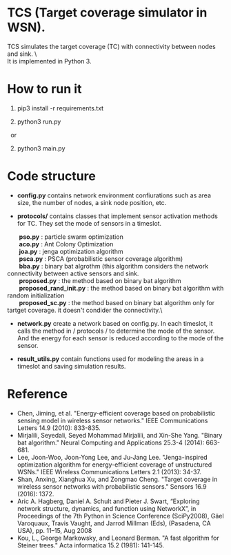 # TCS (Target coverage simulator in WSN).
TCS simulates the target coverage (TC) with connectivity between nodes and sink. \  
It is implemented in Python 3.

# How to run it
1. pip3 install -r requirements.txt

2. python3 run.py

&nbsp; or 

2. python3 main.py



# Code structure 


- **config.py** contains network environment confiurations such as area size, the number of nodes,  a sink node position, etc.

- **protocols/** contains classes that implement sensor activation methods for TC. They set the mode of sensors in a timeslot.  

&nbsp;&nbsp;&nbsp;&nbsp;&nbsp;&nbsp; **pso.py** : particle swarm optimization \
&nbsp;&nbsp;&nbsp;&nbsp;&nbsp;&nbsp; **aco.py** : Ant Colony Optimization \
&nbsp;&nbsp;&nbsp;&nbsp;&nbsp;&nbsp; **joa.py** : jenga optimization algorithm \
&nbsp;&nbsp;&nbsp;&nbsp;&nbsp;&nbsp; **psca.py** : PSCA (probabilistic sensor coverage algorithm)\
&nbsp;&nbsp;&nbsp;&nbsp;&nbsp;&nbsp; **bba.py** : binary bat algrothm (this algorithm considers the network connectivity between active sensors and sink.\
&nbsp;&nbsp;&nbsp;&nbsp;&nbsp;&nbsp; **proposed.py** : the method based on binary bat algorithm\
&nbsp;&nbsp;&nbsp;&nbsp;&nbsp;&nbsp; **proposed_rand_init.py** : the method based on binary bat algorithm with random initialization\
&nbsp;&nbsp;&nbsp;&nbsp;&nbsp;&nbsp; **proposed_sc.py** : the method based on binary bat algorithm only for tartget coverage. it doesn't condider the connectivity.\
 
 - **network.py** create a network based on config.py. In each timeslot, it calls the method in / protocols / to determine the mode of the sensor. And the energy for each sensor is reduced according to the mode of the sensor. 
 
 - **result_utils.py** contain functions used for modeling the areas in a timeslot and saving simulation results.
 
 
 # Reference 
 
 - Chen, Jiming, et al. "Energy-efficient coverage based on probabilistic sensing model in wireless sensor networks." IEEE Communications Letters 14.9 (2010): 833-835.
 - Mirjalili, Seyedali, Seyed Mohammad Mirjalili, and Xin-She Yang. "Binary bat algorithm." Neural Computing and Applications 25.3-4 (2014): 663-681.
 - Lee, Joon-Woo, Joon-Yong Lee, and Ju-Jang Lee. "Jenga-inspired optimization algorithm for energy-efficient coverage of unstructured WSNs." IEEE Wireless Communications Letters 2.1 (2013): 34-37.
 - Shan, Anxing, Xianghua Xu, and Zongmao Cheng. "Target coverage in wireless sensor networks with probabilistic sensors." Sensors 16.9 (2016): 1372.
 - Aric A. Hagberg, Daniel A. Schult and Pieter J. Swart, “Exploring network structure, dynamics, and function using NetworkX”, in Proceedings of the 7th Python in Science Conference (SciPy2008), Gäel Varoquaux, Travis Vaught, and Jarrod Millman (Eds), (Pasadena, CA USA), pp. 11–15, Aug 2008
 - Kou, L., George Markowsky, and Leonard Berman. "A fast algorithm for Steiner trees." Acta informatica 15.2 (1981): 141-145.
